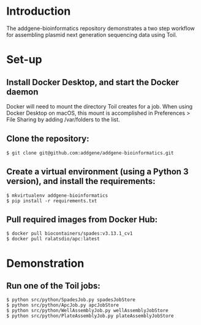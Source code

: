 # Introduction

The addgene-bioinformatics repository demonstrates a two step workflow for assembling plasmid next generation sequencing data using Toil.

# Set-up

## Install Docker Desktop, and start the Docker daemon

Docker will need to mount the directory Toil creates for a job. When using Docker Desktop on macOS, this mount is accomplished in Preferences > File Sharing by adding /var/folders to the list.

## Clone the repository:

```
$ git clone git@github.com:addgene/addgene-bioinformatics.git
```

## Create a virtual environment (using a Python 3 version), and install the requirements:

```
$ mkvirtualenv addgene-bioinformatics
$ pip install -r requirements.txt
```

## Pull required images from Docker Hub:

```
$ docker pull biocontainers/spades:v3.13.1_cv1
$ docker pull ralatsdio/apc:latest
```

# Demonstration

## Run one of the Toil jobs:

```
$ python src/python/SpadesJob.py spadesJobStore
$ python src/python/ApcJob.py apcJobStore
$ python src/python/WellAssemblyJob.py wellAssemblyJobStore
$ python src/python/PlateAssemblyJob.py plateAssemblyJobStore
```

